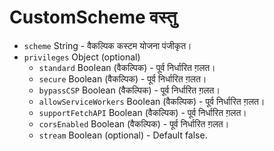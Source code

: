 # CustomScheme वस्तु

* `scheme` String - वैकल्पिक कस्टम योजना पंजीकृत।
* `privileges` Object (optional)
  * `standard` Boolean (वैकल्पिक) - पूर्व निर्धारित ग़लत।
  * `secure` Boolean (वैकल्पिक) - पूर्व निर्धारित ग़लत।
  * `bypassCSP` Boolean (वैकल्पिक) - पूर्व निर्धारित ग़लत।
  * `allowServiceWorkers` Boolean (वैकल्पिक) - पूर्व निर्धारित ग़लत।
  * `supportFetchAPI` Boolean (वैकल्पिक) - पूर्व निर्धारित ग़लत।
  * `corsEnabled` Boolean (वैकल्पिक) - पूर्व निर्धारित ग़लत।
  * `stream` Boolean (optional) - Default false.

